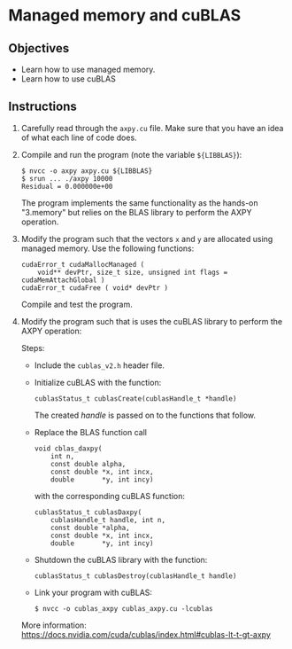 # Managed memory and cuBLAS

## Objectives

 - Learn how to use managed memory.
 - Learn how to use cuBLAS

## Instructions

 1. Carefully read through the `axpy.cu` file. Make sure that you have an idea
    of what each line of code does.

 2. Compile and run the program (note the variable `${LIBBLAS}`):
 
    ```
    $ nvcc -o axpy axpy.cu ${LIBBLAS}
    $ srun ... ./axpy 10000
    Residual = 0.000000e+00
    ```
    
    The program implements the same functionality as the hands-on "3.memory" but
    relies on the BLAS library to perform the AXPY operation.

 3. Modify the program such that the vectors `x` and `y` are allocated using
    managed memory. Use the following functions:
    
    ```
    cudaError_t cudaMallocManaged ( 
        void** devPtr, size_t size, unsigned int flags = cudaMemAttachGlobal )
    cudaError_t cudaFree ( void* devPtr )
    ```
    
    Compile and test the program.

 4. Modify the program such that is uses the cuBLAS library to perform the AXPY
    operation:
    
    Steps:
    
     - Include the `cublas_v2.h` header file.

     - Initialize cuBLAS with the function:
       
       ```
       cublasStatus_t cublasCreate(cublasHandle_t *handle)
       ```
       
       The created *handle* is passed on to the functions that follow.
     
     - Replace the BLAS function call
       
       ```
       void cblas_daxpy(
           int n,
           const double alpha,
           const double *x, int incx,
           double       *y, int incy)
       ```
       
       with the corresponding cuBLAS function:
       
       ```
       cublasStatus_t cublasDaxpy(
           cublasHandle_t handle, int n,
           const double *alpha,
           const double *x, int incx,
           double       *y, int incy)
       ```
       
     - Shutdown the cuBLAS library with the function:
     
       ```
       cublasStatus_t cublasDestroy(cublasHandle_t handle)
       ```

     - Link your program with cuBLAS:
     
       ```
       $ nvcc -o cublas_axpy cublas_axpy.cu -lcublas
       ```

    More information: https://docs.nvidia.com/cuda/cublas/index.html#cublas-lt-t-gt-axpy
